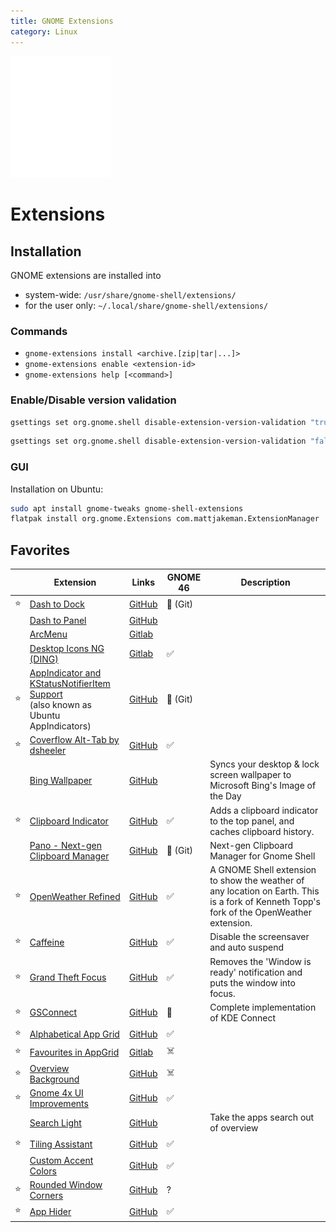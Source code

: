 ```yaml
---
title: GNOME Extensions
category: Linux
---
```


<img src="assets/Gnomelogo-white.svg" width="160">

# Extensions

## Installation

GNOME extensions are installed into
- system-wide: `/usr/share/gnome-shell/extensions/`
- for the user only: `~/.local/share/gnome-shell/extensions/`

### Commands
- `gnome-extensions install <archive.[zip|tar|...]>`
- `gnome-extensions enable <extension-id>`
- `gnome-extensions help [<command>]`

### Enable/Disable version validation
```bash
gsettings set org.gnome.shell disable-extension-version-validation "true"
```

```bash
gsettings set org.gnome.shell disable-extension-version-validation "false"
```

### GUI

Installation on Ubuntu:
```bash
sudo apt install gnome-tweaks gnome-shell-extensions
flatpak install org.gnome.Extensions com.mattjakeman.ExtensionManager
```

## Favorites

|   | Extension                                                                                                                                                | Links                                                                                                                       | GNOME 46 | Description                                                                                                                                                |
|---|----------------------------------------------------------------------------------------------------------------------------------------------------------|-----------------------------------------------------------------------------------------------------------------------------|----------|------------------------------------------------------------------------------------------------------------------------------------------------------------|
| ⭐ | [Dash to Dock](https://extensions.gnome.org/extension/307/dash-to-dock/)                                                                                 | [GitHub](https://github.com/micheleg/dash-to-dock/)                                                                         | 🚧 (Git) |                                                                                                                                                            |
|   | [Dash to Panel](https://extensions.gnome.org/extension/1160/dash-to-panel/)                                                                              | [GitHub](https://github.com/home-sweet-gnome/dash-to-panel#readme)                                                          |          |                                                                                                                                                            |
|   | [ArcMenu](https://extensions.gnome.org/extension/3628/arcmenu/)                                                                                          | [Gitlab](https://gitlab.com/arcmenu/ArcMenu)                                                                                |          |                                                                                                                                                            |
|   | [Desktop Icons NG (DING)](https://extensions.gnome.org/extension/2087/desktop-icons-ng-ding/)                                                            | [Gitlab](https://gitlab.com/rastersoft/desktop-icons-ng)                                                                    | ✅        |                                                                                                                                                            |
| ⭐ | [AppIndicator and KStatusNotifierItem Support](https://extensions.gnome.org/extension/615/appindicator-support/)<br>(also known as Ubuntu AppIndicators) | [GitHub](https://github.com/ubuntu/gnome-shell-extension-appindicator)                                                      | 🚧 (Git) |                                                                                                                                                            |
| ⭐ | [Coverflow Alt-Tab by dsheeler](https://extensions.gnome.org/extension/97/coverflow-alt-tab/)                                                            | [GitHub](https://github.com/dmo60/CoverflowAltTab)                                                                          | ✅        |                                                                                                                                                            |
|   | [Bing Wallpaper](https://extensions.gnome.org/extension/1262/bing-wallpaper-changer/)                                                                    | [GitHub](https://github.com/neffo/bing-wallpaper-gnome-extension)                                                           |          | Syncs your desktop & lock screen wallpaper to Microsoft Bing's Image of the Day                                                                            |
| ⭐ | [Clipboard Indicator](https://extensions.gnome.org/extension/779/clipboard-indicator/)                                                                   | [GitHub](https://github.com/Tudmotu/gnome-shell-extension-clipboard-indicator)                                              | ✅        | Adds a clipboard indicator to the top panel, and caches clipboard history.                                                                                 |
|   | [Pano - Next-gen Clipboard Manager](https://extensions.gnome.org/extension/5278/pano/)                                                                   | [GitHub](https://github.com/oae/gnome-shell-pano)                                                                           | 🚧 (Git) | Next-gen Clipboard Manager for Gnome Shell                                                                                                                 |
| ⭐ | [OpenWeather Refined](https://extensions.gnome.org/extension/6655/openweather/)                                                                          | [GitHub](https://github.com/penguin-teal/gnome-openweather)                                                                 | ✅        | A GNOME Shell extension to show the weather of any location on Earth. This is a fork of Kenneth Topp's fork of the OpenWeather extension.                  |
| ⭐ | [Caffeine](https://extensions.gnome.org/extension/517/caffeine/)                                                                                         | [GitHub](https://github.com/eonpatapon/gnome-shell-extension-caffeine)                                                      | ✅        | Disable the screensaver and auto suspend                                                                                                                   |
| ⭐ | [Grand Theft Focus](https://extensions.gnome.org/extension/5410/grand-theft-focus/)                                                                      | [GitHub](https://github.com/zalckos/GrandTheftFocus)                                                                        | ✅        | Removes the 'Window is ready' notification and puts the window into focus.                                                                                 |
| ⭐ | [GSConnect](https://extensions.gnome.org/extension/1319/gsconnect/)                                                                                      | [GitHub](https://github.com/GSConnect/gnome-shell-extension-gsconnect/wiki)                                                 | 🚧       | Complete implementation of KDE Connect                                                                                                                     |
| ⭐ | [Alphabetical App Grid](https://extensions.gnome.org/extension/4269/alphabetical-app-grid/)                                                              | [GitHub](https://github.com/stuarthayhurst/alphabetical-grid-extension)                                                     | ✅        |                                                                                                                                                            |
| ⭐ | [Favourites in AppGrid](https://extensions.gnome.org/extension/4485/favourites-in-appgrid/)                                                              | [Gitlab](https://gitlab.gnome.org/harshadgavali/favourites-in-appgrid/)                                                     | ☠️       |                                                                                                                                                            |
| ⭐ | [Overview Background](https://extensions.gnome.org/extension/5856/overview-background/)                                                                  | [GitHub](https://github.com/orbitcorrecton/overview-background)                                                             | ☠️       |                                                                                                                                                            |
| ⭐ | [Gnome 4x UI Improvements](https://extensions.gnome.org/extension/4158/gnome-40-ui-improvements/)                                                        | [GitHub](https://github.com/axxapy/gnome-ui-tune)                                                                           | ✅        |                                                                                                                                                            |
|   | [Search Light](https://extensions.gnome.org/extension/5489/search-light/)                                                                                | [GitHub](https://github.com/icedman/search-light)                                                                           |          | Take the apps search out of overview                                                                                                                       |
| ⭐ | [Tiling Assistant](https://extensions.gnome.org/extension/3733/tiling-assistant/)                                                                        | [GitHub](https://github.com/Leleat/Tiling-Assistant)                                                                        | ✅        |                                                                                                                                                            |
|   | [Custom Accent Colors](https://extensions.gnome.org/extension/5547/custom-accent-colors/)                                                                | [GitHub](https://github.com/dimitriskp22/custom-accent-colors)                                                              | ✅        |                                                                                                                                                            |
| ⭐ | [Rounded Window Corners](https://extensions.gnome.org/extension/5237/rounded-window-corners/)                                                            | [GitHub](https://github.com/yilozt/rounded-window-corners)                                                                  | ?        |                                                                                                                                                            |
| ⭐ | [App Hider](https://extensions.gnome.org/extension/5895/app-hider/)                                                                                      | [GitHub](https://github.com/LynithDev/gnome-app-hider)                                                                      | ✅        |                                                                                                                                                            |
